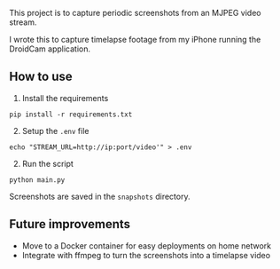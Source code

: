 This project is to capture periodic screenshots from an MJPEG video stream.

I wrote this to capture timelapse footage from my iPhone running the DroidCam application.

## How to use

1. Install the requirements
```
pip install -r requirements.txt
```

2. Setup the `.env` file
```
echo "STREAM_URL=http://ip:port/video'" > .env
```

2. Run the script
```
python main.py
```

Screenshots are saved in the `snapshots` directory.

## Future improvements
- Move to a Docker container for easy deployments on home network
- Integrate with ffmpeg to turn the screenshots into a timelapse video


